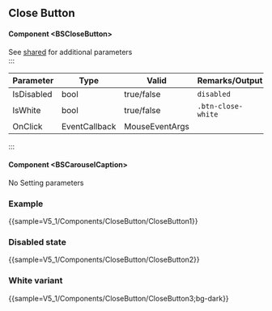 ﻿## Close Button
#### Component \<BSCloseButton\>
See [shared](layout/shared) for additional parameters    
:::

| Parameter  | Type          | Valid          | Remarks/Output     | 
|------------|---------------|----------------|--------------------|
| IsDisabled | bool          | true/false     | `disabled`         | {.table-striped}   
| IsWhite    | bool          | true/false     | `.btn-close-white` |
| OnClick    | EventCallback | MouseEventArgs |                    |

:::

#### Component \<BSCarouselCaption\>
No Setting parameters

### Example

{{sample=V5_1/Components/CloseButton/CloseButton1}}

### Disabled state

{{sample=V5_1/Components/CloseButton/CloseButton2}}

### White variant

{{sample=V5_1/Components/CloseButton/CloseButton3;bg-dark}}

